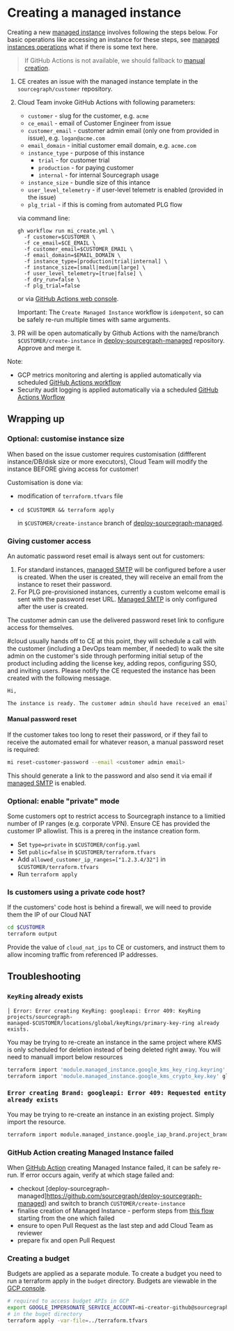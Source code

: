 # Creating a managed instance

Creating a new [managed instance](./index.md) involves following the steps below.
For basic operations like accessing an instance for these steps, see [managed instances operations](../operations.md) what if there is some text here.

> If GitHub Actions is not available, we should fallback to [manual creation](#gitHub-action-creating-managed-instance-failed).

1. CE creates an issue with the managed instance template in the `sourcegraph/customer` repository.
1. Cloud Team invoke GitHub Actions with following parameters:

   - `customer` - slug for the customer, e.g. `acme`
   - `ce_email` - email of Customer Engineer from issue
   - `customer_email` - customer admin email (only one from provided in issue), e.g. `logan@acme.com`
   - `email_domain` - initial customer email domain, e.g. `acme.com`
   - `instance_type` - purpose of this instance
     - `trial` - for customer trial
     - `production` - for paying customer
     - `internal` - for internal Sourcegraph usage
   - `instance_size` - bundle size of this intance
   - `user_level_telemetry` - if user-level telemetr is enabled (provided in the issue)
   - `plg_trial` - if this is coming from automated PLG flow

   via command line:

   ```
   gh workflow run mi_create.yml \
     -f customer=$CUSTOMER \
     -f ce_email=$CE_EMAIL \
     -f customer_email=$CUSTOMER_EMAIL \
     -f email_domain=$EMAIL_DOMAIN \
     -f instance_type=[production|trial|internal] \
     -f instance_size=[small|medium|large] \
     -f user_level_telemetry=[true|false] \
     -f dry_run=false \
     -f plg_trial=false
   ```

   or via [GitHub Actions web console](https://github.com/sourcegraph/deploy-sourcegraph-managed/actions/workflows/mi_create.yml).

   Important: The `Create Managed Instance` workflow is `idempotent`, so can be safely re-run multiple times with same arguments.

1. PR will be open automatically by Github Actions with the name/branch `$CUSTOMER/create-instance` in [deploy-sourcegraph-managed](https://github.com/sourcegraph/deploy-sourcegraph-managed/pulls) repository. Approve and merge it.

Note:

- GCP metrics monitoring and alerting is applied automatically via scheduled [GitHub Actions workflow](https://github.com/sourcegraph/deploy-sourcegraph-managed/actions/workflows/apply_monitoring.yml)
- Security audit logging is applied automatically via a scheduled [GitHub Actions Worflow](https://github.com/sourcegraph/infrastructure/blob/main/.github/workflows/apply_mi_security_logging.yml)

## Wrapping up

### Optional: customise instance size

When based on the issue customer requires customisation (diffferent instance/DB/disk size or more executors), Cloud Team will modify the instance BEFORE giving access for customer!

Customisation is done via:

- modification of `terraform.tfvars` file
- `cd $CUSTOMER && terraform apply`

  in `$CUSTOMER/create-instance` branch of [deploy-sourcegraph-managed](https://github.com/sourcegraph/deploy-sourcegraph-managed).

### Giving customer access

An automatic password reset email is always sent out for customers:

1. For standard instances, [managed SMTP](../managed-smtp/index.md) will be configured before a user is created. When the user is created, they will receive an email from the instance to reset their password.
1. For PLG pre-provisioned instances, currently a custom welcome email is sent with the password reset URL. [Managed SMTP](../managed-smtp/index.md) is only configured after the user is created.

The customer admin can use the delivered password reset link to configure access for themselves.

#cloud usually hands off to CE at this point, they will schedule a call with the customer (including a DevOps team member, if needed) to walk the site admin on the customer's side through performing initial setup of the product including adding the license key, adding repos, configuring SSO, and inviting users. Please notify the CE requested the instance has been created with the following message.

```sh
Hi,

The instance is ready. The customer admin should have received an email to reset their password.
```

#### Manual password reset

If the customer takes too long to reset their password, or if they fail to receive the automated email for whatever reason, a manual password reset is required:

```bash
mi reset-customer-password --email <customer admin email>
```

This should generate a link to the password and also send it via email if [managed SMTP](../managed-smtp/index.md) is enabled.

### Optional: enable "private" mode

Some customers opt to restrict access to Sourcegraph instance to a limitied number of IP ranges (e.g. corporate VPN). Ensure CE has provided the customer IP allowlist. This is a prereq in the instance creation form.

- Set `type=private` in `$CUSTOMER/config.yaml`
- Set `public=false` in `$CUSTOMER/terraform.tfvars`
- Add `allowed_customer_ip_ranges=["1.2.3.4/32"]` in `$CUSTOMER/terraform.tfvars`
- Run `terraform apply`

### Is customers using a private code host?

If the customers' code host is behind a firewall, we will need to provide them the IP of our Cloud NAT

```sh
cd $CUSTOMER
terraform output
```

Provide the value of `cloud_nat_ips` to CE or customers, and instruct them to allow incoming traffic from referenced IP addresses.

## Troubleshooting

### `KeyRing` already exists

```
│ Error: Error creating KeyRing: googleapi: Error 409: KeyRing projects/sourcegraph-managed-$CUSTOMER/locations/global/keyRings/primary-key-ring already exists.
```

You may be trying to re-create an instance in the same project where KMS is only scheduled for deletion instead of being deleted right away. You will need to manuall import below resources

```sh
terraform import 'module.managed_instance.google_kms_key_ring.keyring' projects/sourcegraph-managed-$COMPANY/locations/global/keyRings/primary-key-ring
terraform import 'module.managed_instance.google_kms_crypto_key.key' global/primary-key-ring/primary-key
```

### `Error creating Brand: googleapi: Error 409: Requested entity already exists`

You may be trying to re-create an instance in an existing project. Simply import the resource.

```sh
terraform import module.managed_instance.google_iap_brand.project_brand $(gcloud alpha iap oauth-brands list --project $PROJECT_ID --format json | jq -r '.[0].name')
```

### GitHub Action creating Managed Instance failed

When [GitHub Action](https://github.com/sourcegraph/deploy-sourcegraph-managed/actions/workflows/mi_create.yml) creating Managed Instance failed, it can be safely re-run. If error occurs again, verify at which stage failed and:

- checkout [deploy-sourcegraph-managed]https://github.com/sourcegraph/deploy-sourcegraph-managed) and switch to branch `CUSTOMER/create-instance`
- finalise creation of Managed Instance - perform steps from [this flow](https://github.com/sourcegraph/deploy-sourcegraph-managed/blob/main/.github/workflows/mi_create.yml) starting from the one which failed
- ensure to open Pull Request as the last step and add Cloud Team as reviewer
- prepare fix and open Pull Request

### Creating a budget

Budgets are applied as a separate module.
To create a budget you need to run a terraform apply in the `budget` directory.
Budgets are viewable in the [GCP console](https://console.cloud.google.com/billing/budgets).

```sh
# required to access budget APIs in GCP
export GOOGLE_IMPERSONATE_SERVICE_ACCOUNT=mi-creator-github@sourcegraph-secrets.iam.gserviceaccount.com
# in the buget directory
terraform apply -var-file=../terraform.tfvars
```
